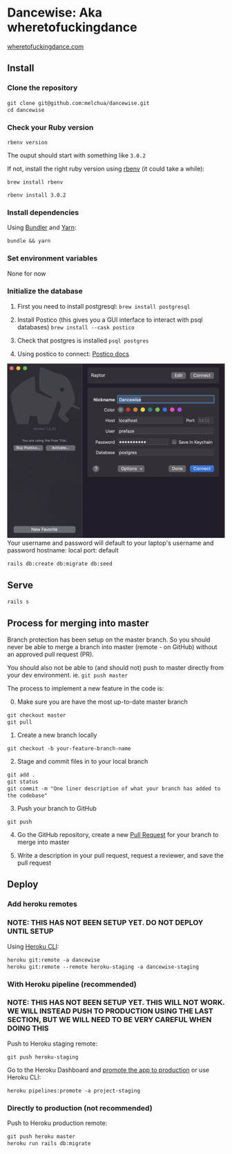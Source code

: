 # Dancewise: Aka wheretofuckingdance

[wheretofuckingdance.com](https://www.wheretofuckingdance.com/)

## Install

### Clone the repository

```shell
git clone git@github.com:melchua/dancewise.git
cd dancewise
```

### Check your Ruby version

```shell
rbenv version
```

The ouput should start with something like `3.0.2`

If not, install the right ruby version using [rbenv](https://github.com/rbenv/rbenv) (it could take a while):

```shell
brew install rbenv
```

```shell
rbenv install 3.0.2
```

### Install dependencies

Using [Bundler](https://github.com/bundler/bundler) and [Yarn](https://github.com/yarnpkg/yarn):

```shell
bundle && yarn
```

### Set environment variables

None for now

### Initialize the database

1. First you need to install postgresql:
   `brew install postgresql`

2. Install Postico (this gives you a GUI interface to interact with psql databases)
   `brew install --cask postico`

3. Check that postgres is installed
   `psql postgres`

4. Using postico to connect: [Postico docs](https://eggerapps.at/postico/docs/v1.5.20/connect-to-local-postgresql-server.html)

![Postico local setup](/docs/img/postico-setup.png "Postico local setup")
Your username and password will default to your laptop's username and password
hostname: local
port: default

```shell
rails db:create db:migrate db:seed
```

## Serve

```shell
rails s
```

## Process for merging into master

Branch protection has been setup on the master branch. So you should never be able to
merge a branch into master (remote - on GitHub) without an approved pull request (PR).

You should also not be able to (and should not) push to master directly from your dev environment.
ie. `git push master`

The process to implement a new feature in the code is:

0. Make sure you are have the most up-to-date master branch

```shell
git checkout master
git pull
```

1. Create a new branch locally

```shell
git checkout -b your-feature-branch-name
```

2. Stage and commit files in to your local branch

```shell
git add .
git status
git commit -m "One liner description of what your branch has added to the codebase"
```

3. Push your branch to GitHub

```shell
git push
```

4. Go the GitHub repository, create a new [Pull Request](https://github.com/melchua/dancewise/pulls) for your branch to merge into master

5. Write a description in your pull request, request a reviewer, and save the pull request

## Deploy

### Add heroku remotes

### NOTE: THIS HAS NOT BEEN SETUP YET. DO NOT DEPLOY UNTIL SETUP

Using [Heroku CLI](https://devcenter.heroku.com/articles/heroku-cli):

```shell
heroku git:remote -a dancewise
heroku git:remote --remote heroku-staging -a dancewise-staging
```

### With Heroku pipeline (recommended)

### NOTE: THIS HAS NOT BEEN SETUP YET. THIS WILL NOT WORK. WE WILL INSTEAD PUSH TO PRODUCTION USING THE LAST SECTION, BUT WE WILL NEED TO BE VERY CAREFUL WHEN DOING THIS

Push to Heroku staging remote:

```shell
git push heroku-staging
```

Go to the Heroku Dashboard and [promote the app to production](https://devcenter.heroku.com/articles/pipelines) or use Heroku CLI:

```shell
heroku pipelines:promote -a project-staging
```

### Directly to production (not recommended)

Push to Heroku production remote:

```shell
git push heroku master
heroku run rails db:migrate
```
